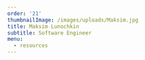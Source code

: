 ```yaml
---
order: '21'
thumbnailImage: /images/uploads/Maksim.jpg
title: Maksim Lunochkin
subtitle: Software Engineer
menu:
  - resources
---
```


